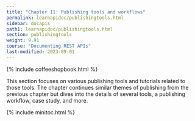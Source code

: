 ```yaml
---
title: "Chapter 11: Publishing tools and workflows"
permalink: learnapidoc/publishingtools.html
sidebar: docapis
path1: learnapidoc/publishingtools.html
section: publishingtools
weight: 9.91
course: "Documenting REST APIs"
last-modified: 2023-09-01
---
```


{% include coffeeshopbook.html %}

This section focuses on various publishing tools and tutorials related to those tools. The chapter continues similar themes of publishing from the previous chapter but dives into the details of several tools, a publishing workflow, case study, and more.

{% include minitoc.html %}